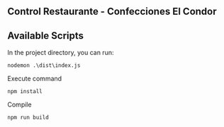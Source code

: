 ## Control Restaurante - Confecciones El Condor

## Available Scripts

In the project directory, you can run:

```
nodemon .\dist\index.js
```

Execute command

```
npm install
```

Compile

```
npm run build
```
